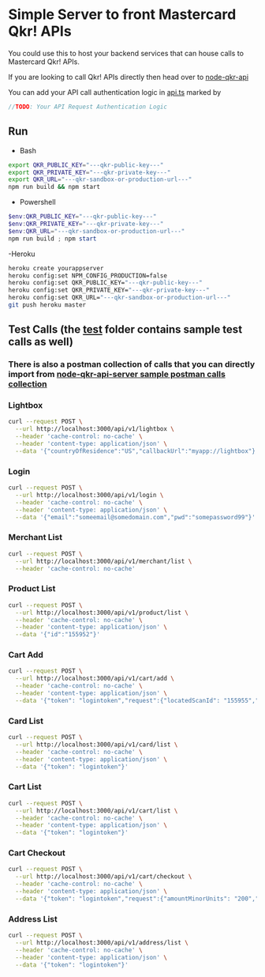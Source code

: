 # Simple Server to front Mastercard Qkr! APIs #
You could use this to host your backend services that can house calls to Mastercard Qkr! APIs.

If you are looking to call Qkr! APIs directly then head over to [node-qkr-api](https://github.com/perusworld/node-qkr-api)

You can add your API call authentication logic in [api.ts](./src/api.ts) marked by
```javascript
//TODO: Your API Request Authentication Logic
```

## Run ##
- Bash
```bash
export QKR_PUBLIC_KEY="---qkr-public-key---"
export QKR_PRIVATE_KEY="---qkr-private-key---"
export QKR_URL="---qkr-sandbox-or-production-url---"
npm run build && npm start
```
 - Powershell
```powershell
$env:QKR_PUBLIC_KEY="---qkr-public-key---"
$env:QKR_PRIVATE_KEY="---qkr-private-key---"
$env:QKR_URL="---qkr-sandbox-or-production-url---"
npm run build ; npm start
```
-Heroku
```bash
heroku create yourappserver
heroku config:set NPM_CONFIG_PRODUCTION=false
heroku config:set QKR_PUBLIC_KEY="---qkr-public-key---"
heroku config:set QKR_PRIVATE_KEY="---qkr-private-key---"
heroku config:set QKR_URL="---qkr-sandbox-or-production-url---"
git push heroku master
```

## Test Calls (the [test](./test) folder contains sample test calls as well) ##
### There is also a postman collection of calls that you can directly import from [node-qkr-api-server sample postman calls collection](./node-qkr-api-server.postman_collection.json) ###
### Lightbox ###
```bash
curl --request POST \
  --url http://localhost:3000/api/v1/lightbox \
  --header 'cache-control: no-cache' \
  --header 'content-type: application/json' \
  --data '{"countryOfResidence":"US","callbackUrl":"myapp://lightbox"}'
```
### Login ###
```bash
curl --request POST \
  --url http://localhost:3000/api/v1/login \
  --header 'cache-control: no-cache' \
  --header 'content-type: application/json' \
  --data '{"email":"someemail@somedomain.com","pwd":"somepassword99"}'
```
### Merchant List ###
```bash
curl --request POST \
  --url http://localhost:3000/api/v1/merchant/list \
  --header 'cache-control: no-cache' 
```
### Product List ###
```bash
curl --request POST \
  --url http://localhost:3000/api/v1/product/list \
  --header 'cache-control: no-cache' \
  --header 'content-type: application/json' \
  --data '{"id":"155952"}'
```
### Cart Add ###
```bash
curl --request POST \
  --url http://localhost:3000/api/v1/cart/add \
  --header 'cache-control: no-cache' \
  --header 'content-type: application/json' \
  --data '{"token": "logintoken","request":{"locatedScanId": "155955","outletId": "155942","purchaseNote": "Some note","quantity": 1,"variantId": "155954"}}'
```
### Card List ###
```bash
curl --request POST \
  --url http://localhost:3000/api/v1/card/list \
  --header 'cache-control: no-cache' \
  --header 'content-type: application/json' \
  --data '{"token": "logintoken"}'
```
### Cart List ###
```bash
curl --request POST \
  --url http://localhost:3000/api/v1/cart/list \
  --header 'cache-control: no-cache' \
  --header 'content-type: application/json' \
  --data '{"token": "logintoken"}'
```
### Cart Checkout ###
```bash
curl --request POST \
  --url http://localhost:3000/api/v1/cart/checkout \
  --header 'cache-control: no-cache' \
  --header 'content-type: application/json' \
  --data '{"token": "logintoken","request":{"amountMinorUnits": "200","cardId": "1","cartId": "1","tipAmount": 0}}'
```
### Address List ###
```bash
curl --request POST \
  --url http://localhost:3000/api/v1/address/list \
  --header 'cache-control: no-cache' \
  --header 'content-type: application/json' \
  --data '{"token": "logintoken"}'
```
